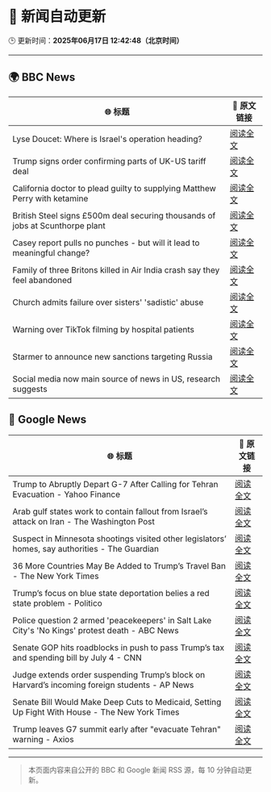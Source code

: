 # 🧠 新闻自动更新

🕒 更新时间：**2025年06月17日 12:42:48（北京时间）**

---

## 🌍 BBC News

| 🌐 标题 | 🔗 原文链接 |
|--------|-------------|
| Lyse Doucet: Where is Israel's operation heading? | [阅读全文](https://www.bbc.com/news/articles/ce829v2qzyro) |
| Trump signs order confirming parts of UK-US tariff deal | [阅读全文](https://www.bbc.com/news/articles/cy8gxp7dvepo) |
| California doctor to plead guilty to supplying Matthew Perry with ketamine | [阅读全文](https://www.bbc.com/news/articles/c784l795lzdo) |
| British Steel signs £500m deal securing thousands of jobs at Scunthorpe plant | [阅读全文](https://www.bbc.com/news/articles/c2k1jjkd9e0o) |
| Casey report pulls no punches - but will it lead to meaningful change? | [阅读全文](https://www.bbc.com/news/articles/c5y0lrk2dqyo) |
| Family of three Britons killed in Air India crash say they feel abandoned | [阅读全文](https://www.bbc.com/news/articles/c5y0lwreg9qo) |
| Church admits failure over sisters' 'sadistic' abuse | [阅读全文](https://www.bbc.com/news/articles/c2d5w0x6g7zo) |
| Warning over TikTok filming by hospital patients | [阅读全文](https://www.bbc.com/news/articles/crk6mml5pemo) |
| Starmer to announce new sanctions targeting Russia | [阅读全文](https://www.bbc.com/news/articles/czxw679z4xvo) |
| Social media now main source of news in US, research suggests | [阅读全文](https://www.bbc.com/news/articles/c93lzyxkklpo) |

## 📰 Google News

| 🌐 标题 | 🔗 原文链接 |
|--------|-------------|
| Trump to Abruptly Depart G-7 After Calling for Tehran Evacuation - Yahoo Finance | [阅读全文](https://news.google.com/rss/articles/CBMifEFVX3lxTE5hay14ckwzbXlvRXpYbXdCd3J2bWZTRjRrY1hyY3NpZmE0TlJGY0JXX2w2YkdIaTg5Ri13VHVHaVR5XzJ1b2JKWjlRdndzOWlHSXV2eWpab0c3bHVNUmVzMzI5NTAxMmwyMnMyV3ByM2VLamJQdFljd1JwQnE?oc=5) |
| Arab gulf states work to contain fallout from Israel’s attack on Iran - The Washington Post | [阅读全文](https://news.google.com/rss/articles/CBMiiAFBVV95cUxNTmhDUVRTWTdZMXp3R0xkNnhsa0FNLTJHNEdLRm5NYUdBRFl0WHJmOFgwUHFLY0FHMUFWbHp4MmxZZ2NESmVURDNWdFpVMGhKSjA0X3V1M05iTFNQNW52UlQxZWwteXAzalRvQWh3NjZZTnQ3WDY1ZDhsVGV3U2VWNTV4azRmTnlR?oc=5) |
| Suspect in Minnesota shootings visited other legislators’ homes, say authorities - The Guardian | [阅读全文](https://news.google.com/rss/articles/CBMiogFBVV95cUxPaWlvbzRlTWRKelRxRk1NTTBfeEwxSGxKejhQdm1JNXJFc2ZtRS14SXBYS20wQ2lLdHkwdFlkYmdUNDFqZzFESXNfYXp3dTNrazVXd2ltYVI2bW1CQWhWLUtnM2s0WnlaUmw5Sk5YcXR0RlYtQUVNR2RQM3BBSDZsLTNyZGE4M1lLam9HVkZxTTB0MTZCZ3ctaEotZmo2ODV5LVE?oc=5) |
| 36 More Countries May Be Added to Trump’s Travel Ban - The New York Times | [阅读全文](https://news.google.com/rss/articles/CBMid0FVX3lxTE44WjhKd1hsZlhwN1o4Ym93XzRHSGNuNEd2X2lGN3VaaDBOS2pSZTZEU2Y4NXZObmtoNGN1eG1FVlNfVk9oZUp5V3J0S1pTckdybWpqZG80R0JhandHR21JRmtFNkFJSWE2eElYTE1WV2VuN0ZCVGhv?oc=5) |
| Trump’s focus on blue state deportation belies a red state problem - Politico | [阅读全文](https://news.google.com/rss/articles/CBMijAFBVV95cUxPbzZjUnNENmkzUk9fUUU2dWFJaTZpUHVWZ3dJS0RIbV9sczNSTmNRNmV1S3k4SUhpd09jUlBTVzJVd0VjRXBtbUhWX1lhWXhxWHhtT1ZlTDFFSFAwZEFZRVJCMURqcWFTT0VKWTF3M3Z6U3NHR21KcE5fODIyczNSb3NXWHNEdVBUTURsQw?oc=5) |
| Police question 2 armed 'peacekeepers' in Salt Lake City's 'No Kings' protest death - ABC News | [阅读全文](https://news.google.com/rss/articles/CBMingFBVV95cUxOX3UtTlNhTjJrNHZkWjN6S0Izak4zbGdYNlhZejE2cVNyUWF5bmt5eHBlTE5mc19xU3JzRXJ6SU9ORDFiZkRrQzRqdnZrSWVBWW9yTU52RFphR1lWVEZZbG5RcUE5ZFBNeUJKM3dONEVJdWtYR3ZzcTZxZ1RLbDVNbFV3YnhTaURqLWx2Z182U01UN212ZU9fcHZ6UjRXUdIBowFBVV95cUxPRm8yeW9vNW5Gd0FVNWtRRjNlZnZFUGFSd1VJbmZNaWV2aW9CeVZtY3g1ZVhpLTdYRWRIU2VlUFZNYTV2T2lZQjlrd2FyQWR6UjkzbHd1RzMzY20yZXVPdzVHNXBuaGxYS0ZoUTk5SUtwMDhBeGt2YVc0TXI0Ukt5bmV2V1lmMlRaV0VMZXpJRmJmczJhMDBNQ2I1dnlxS21Bc0U4?oc=5) |
| Senate GOP hits roadblocks in push to pass Trump’s tax and spending bill by July 4 - CNN | [阅读全文](https://news.google.com/rss/articles/CBMihgFBVV95cUxPbUstdHh4bXZ3Y3VpWTZROEQ4YnRPZGNqLTl5RXFmQWhOWmlwRTdRQW5xeDkyNWRzeUZDMVIzSlRwRnFVREdHY1R6QXVCMHNEWjlQTTEtdzNrYWdkR2lPOWt2cGV5VVNEdG5yTFBCM0lpbF9rOGc3d3RGWm1USDlEdnVvaWxVd9IBiwFBVV95cUxNNUc4RVZOaFBMVHlFeG40TFNpVzRkM2o3eXVkVnU0VGFsYnF5aUhqTVBzcnJ4N0ZDODE0VDFkVlhXNERHY2xXYlJiU0dhMFRhSzVzcDNKNTFfcFIzcHFscWJGdGJqQllhYlJjd0lDTmg1RnBieGZlUUpNeENuT2hnZlVDOHBsa2F0a01j?oc=5) |
| Judge extends order suspending Trump’s block on Harvard’s incoming foreign students - AP News | [阅读全文](https://news.google.com/rss/articles/CBMinAFBVV95cUxQc2ZmcmJuLVBMR01WY0MtNC10WGRDYVJlZTF0VGhXMjJXbUNjTWZaWEtHTVFETE4tSXVyQU9qQU9BbjJDeWJxTmRKb2NiNllUd2RKZlY1bTgzWFdjX0x5U3dsMHRqaVZsYXF6aDd5QS1zUGYwVF9oUlI4YTBlTDg4NElpVG0xX3hzMmlFdkFsS21qU1RNLVlnd3dzLU4?oc=5) |
| Senate Bill Would Make Deep Cuts to Medicaid, Setting Up Fight With House - The New York Times | [阅读全文](https://news.google.com/rss/articles/CBMigwFBVV95cUxPdWdzei1qaHNmX09wS0N0anpZeXBQdGFZdGljM3Z6M2o3RERkcHgtekp5dHRMaTJPT3JrUUpHcTl6ZVAxRmN5Q2stekI4Qzc0dUYyOFpQYURkWXEyRkJubjBmVXhMYkJtVEUtZ3Yzb3NuM1VzUXdteHhoWU1mOEdMOVpxOA?oc=5) |
| Trump leaves G7 summit early after "evacuate Tehran" warning - Axios | [阅读全文](https://news.google.com/rss/articles/CBMieEFVX3lxTE85VzV1UmJtc1hfdDZWWUl0LUJrYmtLeHVmeHRRZGlmTk11dUpHaVZhSFhlbExmY0ZNMVNYY21wUHNIRFNDYTM0Wm1JVXI5ZUV3STQ0TFBOS2taY1RNR3ZBd1Mtd1JQaE9iQXJyUFdYc0hkUE11V0l0MA?oc=5) |

---
> 本页面内容来自公开的 BBC 和 Google 新闻 RSS 源，每 10 分钟自动更新。